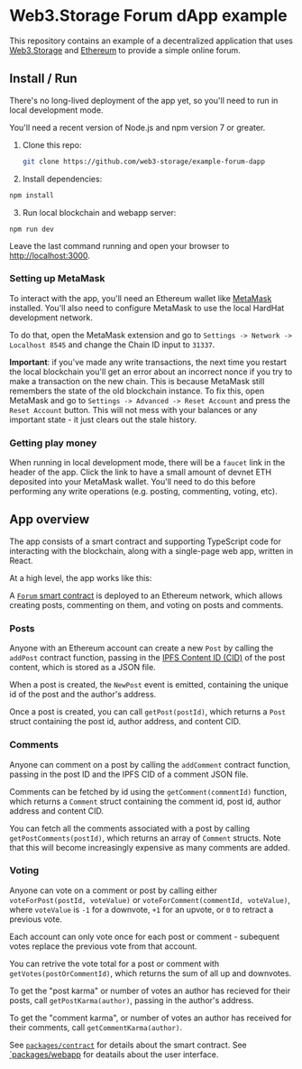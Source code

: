 # Web3.Storage Forum dApp example

This repository contains an example of a decentralized application that uses [Web3.Storage](https://web3.storage) and [Ethereum](https://ethereum.org) to provide a simple online forum.

## Install / Run

There's no long-lived deployment of the app yet, so you'll need to run in local development mode.

You'll need a recent version of Node.js and npm version 7 or greater.

1. Clone this repo:

   ```bash
   git clone https://github.com/web3-storage/example-forum-dapp
   ```

2. Install dependencies:

  ```bash
  npm install
  ```

3. Run local blockchain and webapp server:

  ```
  npm run dev
  ```

Leave the last command running and open your browser to [http://localhost:3000](http://localhost:3000).

### Setting up MetaMask

To interact with the app, you'll need an Ethereum wallet like [MetaMask](https://metamask.io) installed.
You'll also need to configure MetaMask to use the local HardHat development network. 

To do that, open the MetaMask extension and go to `Settings -> Network -> Localhost 8545` and change the Chain ID input to `31337`.

**Important**: if you've made any write transactions, the next time you restart the local blockchain you'll get an error about an incorrect nonce if you try to make a transaction on the new chain. This is because MetaMask still remembers the state of the old blockchain instance. To fix this, open MetaMask and go to `Settings -> Advanced -> Reset Account` and press the `Reset Account` button. This will not mess with your balances or any important state - it just clears out the stale history.

### Getting play money

When running in local development mode, there will be a `faucet` link in the header of the app. Click the link to have a small amount of devnet ETH deposited into your MetaMask wallet. You'll need to do this before performing any write operations (e.g. posting, commenting, voting, etc).

## App overview

The app consists of a smart contract and supporting TypeScript code for interacting with the blockchain, along with a single-page web app, written in React.

At a high level, the app works like this:

A [`Forum` smart contract][src-forum-sol] is deployed to an Ethereum network, which allows creating posts, commenting on them, and voting on posts and comments.

### Posts

Anyone with an Ethereum account can create a new `Post` by calling the `addPost` contract function, passing in the [IPFS Content ID (CID)][ipfs-docs-cid] of the post content, which is stored as a JSON file.

When a post is created, the `NewPost` event is emitted, containing the unique id of the post and the author's address.

Once a post is created, you can call `getPost(postId)`, which returns a `Post` struct containing the post id, author address, and content CID.

### Comments

Anyone can comment on a post by calling the `addComment` contract function, passing in the post ID and the IPFS CID of a comment JSON file.

Comments can be fetched by id using the `getComment(commentId)` function, which returns a `Comment` struct containing the comment id, post id, author address and content CID.

You can fetch all the comments associated with a post by calling `getPostComments(postId)`, which returns an array of `Comment` structs. Note that this will become increasingly expensive as many comments are added.

### Voting

Anyone can vote on a comment or post by calling either `voteForPost(postId, voteValue)` or `voteForComment(commentId, voteValue)`, where `voteValue` is `-1` for a downvote, `+1` for an upvote, or `0` to retract a previous vote.

Each account can only vote once for each post or comment - subequent votes replace the previous vote from that account.

You can retrive the vote total for a post or comment with `getVotes(postOrCommentId)`, which returns the sum of all up and downvotes.

To get the "post karma" or number of votes an author has recieved for their posts, call `getPostKarma(author)`, passing in the author's address.

To get the "comment karma", or number of votes an author has received for their comments, call `getCommentKarma(author)`.

See [`packages/contract`](./packages/contract/README.md) for details about the smart contract.
See [`packages/webapp](./packages/webapp/README.md) for deatails about the user interface.


[src-forum-sol]: ./packages/contract/contracts/Forum.sol

[ipfs-docs-cid]: https://docs.ipfs.io/concepts/content-addressing/

